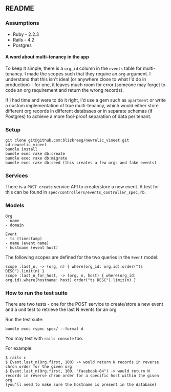 ## README

### Assumptions

* Ruby - 2.2.3
* Rails - 4.2
* Postgres

#### A word about multi-tenancy in the app

To keep it simple, there is a `org_id` column in the `events` table for multi-tenancy. I made the scopes such that they require an `org` argument. I understand that this isn't ideal (or anywhere close to what I'd do in production) - for one, it leaves much room for error (someone may forget to code an org requirement and return the wrong records).

If I had time and were to do it right, I'd use a gem such as `apartment` or write a custom implementation of true multi-tenancy, which would either store different org records in different databases or in separate schemas (if Postgres) to achieve a more fool-proof separation of data per tenant.
### Setup

```
git clone git@github.com:blizkreeg/newrelic_vineet.git
cd newrelic_vineet
bundle install
bundle exec rake db:create
bundle exec rake db:migrate
bundle exec rake db:seed (this creates a few orgs and fake events)
```

### Services

There is a `POST create` service API to create/store a new event. A test for this can be found in `spec/controllers/events_controller_spec.rb`.

### Models

```
Org
- name
- domain

Event
- ts (timestamp)
- name (event name)
- hostname (event host)
```

The following scopes are defined for the two queries in the `Event` model:

```
scope :last_n, -> (org, n) { where(org_id: org.id).order("ts DESC").limit(n) }
scope :last_n_for_host, -> (org, n, host) { where(org_id: org.id).where(hostname: host).order("ts DESC").limit(n) }
```

### How to run the test suite

There are two tests - one for the POST service to create/store a new event and a unit test to retrieve the last N events for an org

Run the test suite:

```
bundle exec rspec spec/ --format d
```

You may test with `rails console` too.

For example:

```
$ rails c
$ Event.last_n(Org.first, 100) -> would return N records in reverse chron order for the given org
$ Event.last_n(Org.first, 100, "facebook-04") -> would return N records in reverse chron order for a specific host within the given org
(you'll need to make sure the hostname is present in the database)
```
